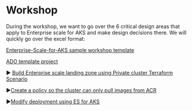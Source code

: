 # Workshop

During the workshop, we want to go over the 6 critical design areas that apply to Enterprise scale for AKS and make design decisions there. We will quickly go over the excel format:

[Enterprise-Scale-for-AKS sample workshop template](https://microsoft.sharepoint.com/:x:/t/NorthStarPlaybookWorkshop/Ebds5Le_2eRBno1hudB5tUABcmdLJipYcF3OIAiRtCSDgA?e=SW55RB)

[ADO template project](https://github.com/Azure/Enterprise-Scale-for-AKS/blob/main/materials/)



:arrow_forward: [Build Enterprise scale landing zone using Private cluster Terraform Scenario](https://github.com/Azure/Enterprise-Scale-for-AKS/tree/main/Scenarios/AKS-Secure-Baseline-PrivateCluster/Terraform)

:arrow_forward:[Create a policy so the cluster can only pull images from ACR ](https://github.com/Azure/Enterprise-Scale-for-AKS/tree/main/Scenarios/Azure-Policy-ES-for-AKS)

:arrow_forward:[Modify deployment using ES for AKS](./steps/deployment/README.md)



